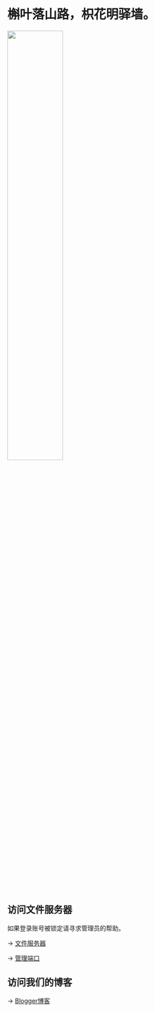 # 槲叶落山路，枳花明驿墙。

<img src="https://cloud.yingyingying.xyz:500/AICLOUD1664609148/dou_original_0_2_too_young_too_simple.gif" width="50%">

## 访问文件服务器

如果登录账号被锁定请寻求管理员的帮助。

→ [文件服务器](https://cloud.yingyingying.xyz:500)

→ [管理端口](https://cloud.yingyingying.xyz:8888/cloud_settings.asp)

## 访问我们的博客

→ [Blogger博客](https://ghs.yingyingying.xyz)
